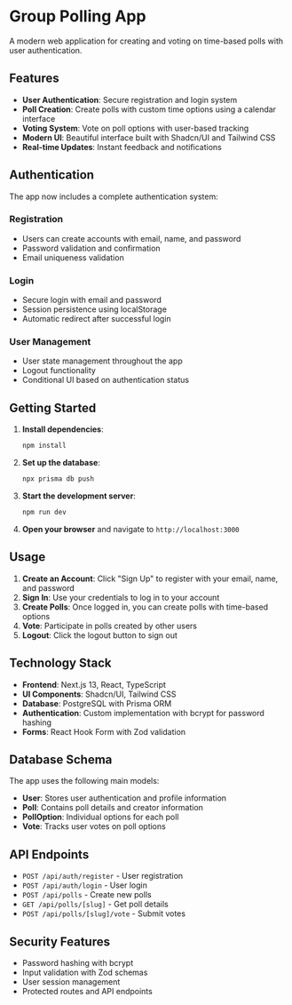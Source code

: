 # Group Polling App

A modern web application for creating and voting on time-based polls with user authentication.

## Features

- **User Authentication**: Secure registration and login system
- **Poll Creation**: Create polls with custom time options using a calendar interface
- **Voting System**: Vote on poll options with user-based tracking
- **Modern UI**: Beautiful interface built with Shadcn/UI and Tailwind CSS
- **Real-time Updates**: Instant feedback and notifications

## Authentication

The app now includes a complete authentication system:

### Registration
- Users can create accounts with email, name, and password
- Password validation and confirmation
- Email uniqueness validation

### Login
- Secure login with email and password
- Session persistence using localStorage
- Automatic redirect after successful login

### User Management
- User state management throughout the app
- Logout functionality
- Conditional UI based on authentication status

## Getting Started

1. **Install dependencies**:
   ```bash
   npm install
   ```

2. **Set up the database**:
   ```bash
   npx prisma db push
   ```

3. **Start the development server**:
   ```bash
   npm run dev
   ```

4. **Open your browser** and navigate to `http://localhost:3000`

## Usage

1. **Create an Account**: Click "Sign Up" to register with your email, name, and password
2. **Sign In**: Use your credentials to log in to your account
3. **Create Polls**: Once logged in, you can create polls with time-based options
4. **Vote**: Participate in polls created by other users
5. **Logout**: Click the logout button to sign out

## Technology Stack

- **Frontend**: Next.js 13, React, TypeScript
- **UI Components**: Shadcn/UI, Tailwind CSS
- **Database**: PostgreSQL with Prisma ORM
- **Authentication**: Custom implementation with bcrypt for password hashing
- **Forms**: React Hook Form with Zod validation

## Database Schema

The app uses the following main models:

- **User**: Stores user authentication and profile information
- **Poll**: Contains poll details and creator information
- **PollOption**: Individual options for each poll
- **Vote**: Tracks user votes on poll options

## API Endpoints

- `POST /api/auth/register` - User registration
- `POST /api/auth/login` - User login
- `POST /api/polls` - Create new polls
- `GET /api/polls/[slug]` - Get poll details
- `POST /api/polls/[slug]/vote` - Submit votes

## Security Features

- Password hashing with bcrypt
- Input validation with Zod schemas
- User session management
- Protected routes and API endpoints
